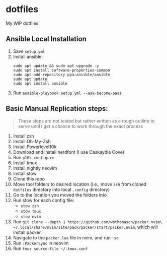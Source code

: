 # dotfiles
My WIP dotfiles

## Ansible Local Installation
1. Save `setup.yml`
2. Install ansible:
    ```
    sudo apt update && sudo apt upgrade -y
    sudo apt install software-properties-common
    sudo apt-add-repository ppa:ansible/ansible
    sudo apt update
    sudo apt install ansible
    ```
3. Run `ansible-playbook setup.yml --ask-become-pass`

## Basic Manual Replication steps:
>These steps are not tested but rather written as a rough outline to serve until I get a chance to work through the exact process
1. Install zsh
2. Install Oh-My-Zsh
3. Install Powerlevel10k
4. Download and install nerdfont (I use Caskaydia Cove)
5. Run `p10k configure`
6. Install tmux
7. Install nightly neovim
8. Install stow
9. Clone this repo
10. Move tool folders to desired location (i.e., move `zsh` from cloned `dotfiles` directory into local `.config` directory)
11. Go to the location you moved the folders into
12. Run stow for each config file:
    - `stow zsh`
    - `stow tmux`
    - `stow nvim`
13. Run `git clone --depth 1 https://github.com/wbthomason/packer.nvim\
 ~/.local/share/nvim/site/pack/packer/start/packer.nvim`, which will install packer
14. Navigate to the `packer.lua` file in nvim, and run `:so`
15. Run `:PackerSync` in neovim
16. Run `tmux source-file ~/.tmux.conf`

